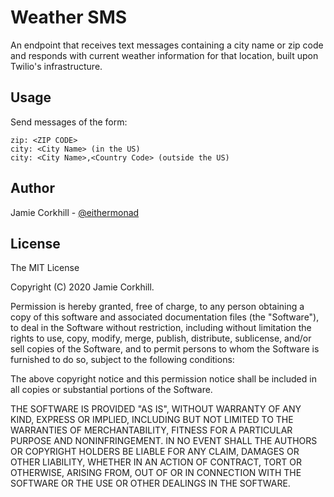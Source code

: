 # Weather SMS

An endpoint that receives text messages containing a city name or zip code and responds with current weather information for that location, built upon Twilio's infrastructure.

## Usage

Send messages of the form:

```text
zip: <ZIP CODE>
city: <City Name> (in the US)
city: <City Name>,<Country Code> (outside the US)
```

## Author

Jamie Corkhill - [@eithermonad](https://twitter.com/eithermonad)

## License

The MIT License

Copyright (C) 2020 Jamie Corkhill.

Permission is hereby granted, free of charge, to any person obtaining a copy of this software and associated documentation files (the "Software"), to deal in the Software without restriction, including without limitation the rights to use, copy, modify, merge, publish, distribute, sublicense, and/or sell copies of the Software, and to permit persons to whom the Software is furnished to do so, subject to the following conditions:

The above copyright notice and this permission notice shall be included in all copies or substantial portions of the Software.

THE SOFTWARE IS PROVIDED "AS IS", WITHOUT WARRANTY OF ANY KIND, EXPRESS OR IMPLIED, INCLUDING BUT NOT LIMITED TO THE WARRANTIES OF MERCHANTABILITY, FITNESS FOR A PARTICULAR PURPOSE AND NONINFRINGEMENT. IN NO EVENT SHALL THE AUTHORS OR COPYRIGHT HOLDERS BE LIABLE FOR ANY CLAIM, DAMAGES OR OTHER LIABILITY, WHETHER IN AN ACTION OF CONTRACT, TORT OR OTHERWISE, ARISING FROM, OUT OF OR IN CONNECTION WITH THE SOFTWARE OR THE USE OR OTHER DEALINGS IN THE SOFTWARE.